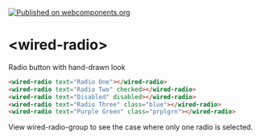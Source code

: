 [![Published on webcomponents.org](https://img.shields.io/badge/webcomponents.org-published-blue.svg)](https://www.webcomponents.org/element/wiredjs/wired-radio)

# \<wired-radio\>

Radio button with hand-drawn look

<!--
```
<custom-element-demo>
  <template>
    <script src="../webcomponentsjs/webcomponents-lite.js"></script>
    <link rel="import" href="wired-radio.html">
    <style is="custom-style">
      .blue {
        color: #0d47a1;
      }

      .prplgrn {
        color: green;
        --wired-radio-icon-color: purple;
      }
      wired-radio {
        margin: 5px 0;
        font-family: "Roboto", sans-serif;
      }
    </style>
    <next-code-block></next-code-block>
  </template>
</custom-element-demo>
```
-->
```html
<wired-radio text="Radio One"></wired-radio>
<wired-radio text="Radio Two" checked></wired-radio>
<wired-radio text="Disabled" disabled></wired-radio>
<wired-radio text="Radio Three" class="blue"></wired-radio>
<wired-radio text="Purple Green" class="prplgrn"></wired-radio>
```

View wired-radio-group to see the case where only one radio is selected.